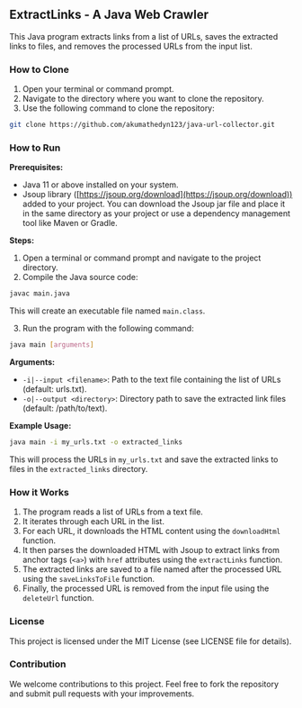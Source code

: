 ## ExtractLinks - A Java Web Crawler

This Java program extracts links from a list of URLs, saves the extracted links to files, and removes the processed URLs from the input list. 

### How to Clone

1.  Open your terminal or command prompt.
2.  Navigate to the directory where you want to clone the repository.
3.  Use the following command to clone the repository:

```bash
git clone https://github.com/akumathedyn123/java-url-collector.git
```


### How to Run

**Prerequisites:**

* Java 11 or above installed on your system.
* Jsoup library ([https://jsoup.org/download](https://jsoup.org/download)) added to your project. You can download the Jsoup jar file and place it in the same directory as your project or use a dependency management tool like Maven or Gradle.

**Steps:**

1.  Open a terminal or command prompt and navigate to the project directory.
2.  Compile the Java source code:

```bash
javac main.java
```

This will create an executable file named `main.class`.

3.  Run the program with the following command:

```bash
java main [arguments]
```

**Arguments:**

* `-i|--input <filename>`: Path to the text file containing the list of URLs (default: urls.txt).
* `-o|--output <directory>`: Directory path to save the extracted link files (default: /path/to/text).

**Example Usage:**

```bash
java main -i my_urls.txt -o extracted_links
```

This will process the URLs in `my_urls.txt` and save the extracted links to files in the `extracted_links` directory.

### How it Works

1. The program reads a list of URLs from a text file.
2. It iterates through each URL in the list.
3. For each URL, it downloads the HTML content using the `downloadHtml` function.
4. It then parses the downloaded HTML with Jsoup to extract links from anchor tags (`<a>`) with `href` attributes using the `extractLinks` function.
5. The extracted links are saved to a file named after the processed URL using the `saveLinksToFile` function.
6. Finally, the processed URL is removed from the input file using the `deleteUrl` function.


### License

This project is licensed under the MIT License (see LICENSE file for details).

### Contribution

We welcome contributions to this project. Feel free to fork the repository and submit pull requests with your improvements.
